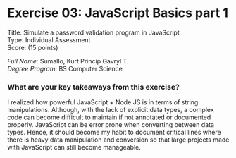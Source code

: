 # Exercise 03: JavaScript Basics part 1

Title: Simulate a password validation program in JavaScript  
Type: Individual Assessment  
Score: (15 points)  

*Full Name*: Sumallo, Kurt Princip Gavryl T.  
*Degree Program*: BS Computer Science  
### What are your key takeaways from this exercise?
I realized how powerful JavaScript + Node.JS is in terms of string manipulations. Although, with the lack of explicit data types, a complex code can become difficult to maintain if not annotated or documented properly. JavaScript can be error prone when converting between data types. Hence, it should become my habit to document critical lines where there is heavy data manipulation and conversion so that large projects made with JavaScript can still become manageable.
